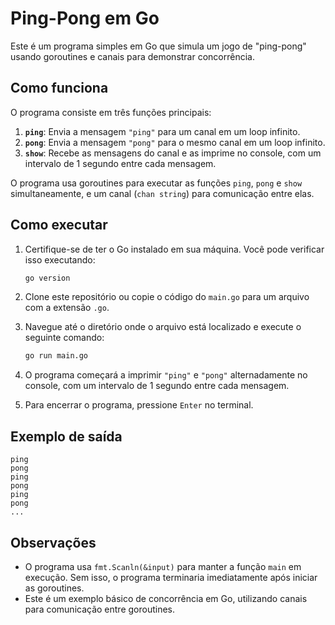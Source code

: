 # Ping-Pong em Go

Este é um programa simples em Go que simula um jogo de "ping-pong" usando goroutines e canais para demonstrar concorrência.

## Como funciona

O programa consiste em três funções principais:

1. **`ping`**: Envia a mensagem `"ping"` para um canal em um loop infinito.
2. **`pong`**: Envia a mensagem `"pong"` para o mesmo canal em um loop infinito.
3. **`show`**: Recebe as mensagens do canal e as imprime no console, com um intervalo de 1 segundo entre cada mensagem.

O programa usa goroutines para executar as funções `ping`, `pong` e `show` simultaneamente, e um canal (`chan string`) para comunicação entre elas.


## Como executar

1. Certifique-se de ter o Go instalado em sua máquina. Você pode verificar isso executando:
   ```bash
   go version
   ```

2. Clone este repositório ou copie o código do `main.go` para um arquivo com a extensão `.go`.

3. Navegue até o diretório onde o arquivo está localizado e execute o seguinte comando:
   ```bash
   go run main.go
   ```

4. O programa começará a imprimir `"ping"` e `"pong"` alternadamente no console, com um intervalo de 1 segundo entre cada mensagem.

5. Para encerrar o programa, pressione `Enter` no terminal.

## Exemplo de saída

```
ping
pong
ping
pong
ping
pong
...
```

## Observações

- O programa usa `fmt.Scanln(&input)` para manter a função `main` em execução. Sem isso, o programa terminaria imediatamente após iniciar as goroutines.
- Este é um exemplo básico de concorrência em Go, utilizando canais para comunicação entre goroutines.
